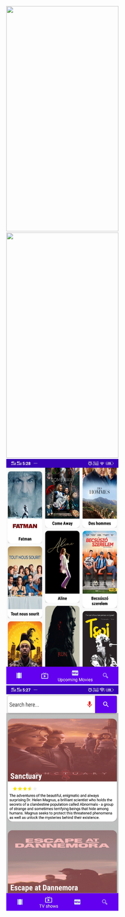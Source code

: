 <img src="images/Screenrecording_1.gif" width="300" height="600"/>&nbsp; &nbsp; &nbsp; &nbsp; &nbsp;&nbsp;&nbsp; &nbsp; &nbsp; &nbsp;&nbsp;&nbsp; &nbsp; &nbsp; &nbsp;&nbsp;<img src="images/Screenrecording_2.gif" width="300" height="600"/>
<br>
<img src="images/Screenshot_1.jpg" width="300" height="600"/> &nbsp; &nbsp; &nbsp; &nbsp; &nbsp; &nbsp; <img src="images/Screenshot_2.jpg" width="300" height="600"/>
